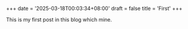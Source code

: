 +++
date = '2025-03-18T00:03:34+08:00'
draft = false
title = 'First'
+++

This is my first post in this blog which mine.
